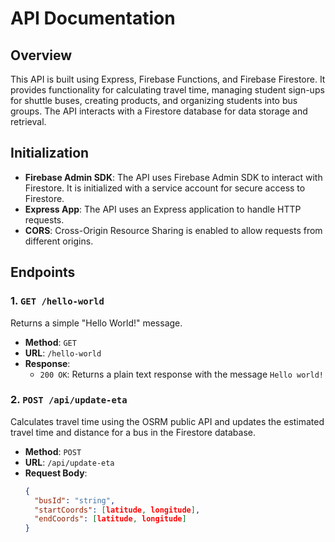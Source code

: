 # API Documentation

## Overview

This API is built using Express, Firebase Functions, and Firebase Firestore. It provides functionality for calculating travel time, managing student sign-ups for shuttle buses, creating products, and organizing students into bus groups. The API interacts with a Firestore database for data storage and retrieval.

## Initialization

- **Firebase Admin SDK**: The API uses Firebase Admin SDK to interact with Firestore. It is initialized with a service account for secure access to Firestore.
- **Express App**: The API uses an Express application to handle HTTP requests.
- **CORS**: Cross-Origin Resource Sharing is enabled to allow requests from different origins.

## Endpoints

### 1. `GET /hello-world`

Returns a simple "Hello World!" message.

- **Method**: `GET`
- **URL**: `/hello-world`
- **Response**: 
  - `200 OK`: Returns a plain text response with the message `Hello world!`

### 2. `POST /api/update-eta`

Calculates travel time using the OSRM public API and updates the estimated travel time and distance for a bus in the Firestore database.

- **Method**: `POST`
- **URL**: `/api/update-eta`
- **Request Body**:
  ```json
  {
    "busId": "string",
    "startCoords": [latitude, longitude],
    "endCoords": [latitude, longitude]
  }

